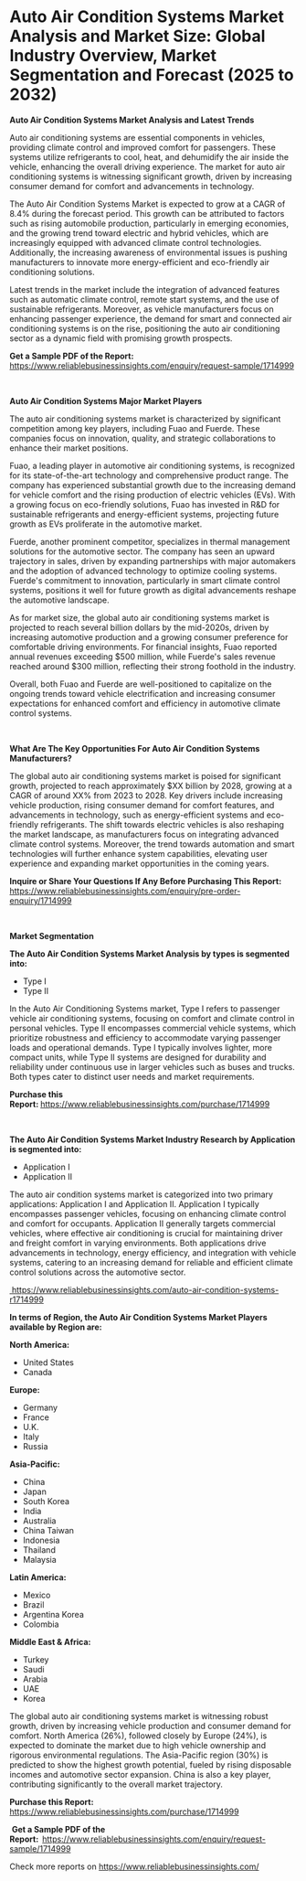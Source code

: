 <p><h1>Auto Air Condition Systems Market Analysis and Market Size: Global Industry Overview, Market Segmentation and Forecast (2025 to 2032)</h1></p><p><strong>Auto Air Condition Systems Market Analysis and Latest Trends</strong></p>
<p><p>Auto air conditioning systems are essential components in vehicles, providing climate control and improved comfort for passengers. These systems utilize refrigerants to cool, heat, and dehumidify the air inside the vehicle, enhancing the overall driving experience. The market for auto air conditioning systems is witnessing significant growth, driven by increasing consumer demand for comfort and advancements in technology.</p><p>The Auto Air Condition Systems Market is expected to grow at a CAGR of 8.4% during the forecast period. This growth can be attributed to factors such as rising automobile production, particularly in emerging economies, and the growing trend toward electric and hybrid vehicles, which are increasingly equipped with advanced climate control technologies. Additionally, the increasing awareness of environmental issues is pushing manufacturers to innovate more energy-efficient and eco-friendly air conditioning solutions.</p><p>Latest trends in the market include the integration of advanced features such as automatic climate control, remote start systems, and the use of sustainable refrigerants. Moreover, as vehicle manufacturers focus on enhancing passenger experience, the demand for smart and connected air conditioning systems is on the rise, positioning the auto air conditioning sector as a dynamic field with promising growth prospects.</p></p>
<p><strong>Get a Sample PDF of the Report:&nbsp;</strong> <a href="https://www.reliablebusinessinsights.com/enquiry/request-sample/1714999?utm_campaign=84&utm_medium=2&utm_source=Github&utm_content=ia&utm_term=11012025&utm_id=auto-air-condition-systems">https://www.reliablebusinessinsights.com/enquiry/request-sample/1714999</a></p>
<p>&nbsp;</p>
<p><strong>Auto Air Condition Systems Major Market Players</strong></p>
<p><p>The auto air conditioning systems market is characterized by significant competition among key players, including Fuao and Fuerde. These companies focus on innovation, quality, and strategic collaborations to enhance their market positions.</p><p>Fuao, a leading player in automotive air conditioning systems, is recognized for its state-of-the-art technology and comprehensive product range. The company has experienced substantial growth due to the increasing demand for vehicle comfort and the rising production of electric vehicles (EVs). With a growing focus on eco-friendly solutions, Fuao has invested in R&D for sustainable refrigerants and energy-efficient systems, projecting future growth as EVs proliferate in the automotive market.</p><p>Fuerde, another prominent competitor, specializes in thermal management solutions for the automotive sector. The company has seen an upward trajectory in sales, driven by expanding partnerships with major automakers and the adoption of advanced technology to optimize cooling systems. Fuerde's commitment to innovation, particularly in smart climate control systems, positions it well for future growth as digital advancements reshape the automotive landscape.</p><p>As for market size, the global auto air conditioning systems market is projected to reach several billion dollars by the mid-2020s, driven by increasing automotive production and a growing consumer preference for comfortable driving environments. For financial insights, Fuao reported annual revenues exceeding $500 million, while Fuerde's sales revenue reached around $300 million, reflecting their strong foothold in the industry.</p><p>Overall, both Fuao and Fuerde are well-positioned to capitalize on the ongoing trends toward vehicle electrification and increasing consumer expectations for enhanced comfort and efficiency in automotive climate control systems.</p></p>
<p>&nbsp;</p>
<p><strong>What Are The Key Opportunities For Auto Air Condition Systems Manufacturers?</strong></p>
<p><p>The global auto air conditioning systems market is poised for significant growth, projected to reach approximately $XX billion by 2028, growing at a CAGR of around XX% from 2023 to 2028. Key drivers include increasing vehicle production, rising consumer demand for comfort features, and advancements in technology, such as energy-efficient systems and eco-friendly refrigerants. The shift towards electric vehicles is also reshaping the market landscape, as manufacturers focus on integrating advanced climate control systems. Moreover, the trend towards automation and smart technologies will further enhance system capabilities, elevating user experience and expanding market opportunities in the coming years.</p></p>
<p><strong>Inquire or Share Your Questions If Any Before Purchasing This Report:</strong> <a href="https://www.reliablebusinessinsights.com/enquiry/pre-order-enquiry/1714999?utm_campaign=84&utm_medium=2&utm_source=Github&utm_content=ia&utm_term=11012025&utm_id=auto-air-condition-systems">https://www.reliablebusinessinsights.com/enquiry/pre-order-enquiry/1714999</a></p>
<p>&nbsp;</p>
<p><strong>Market Segmentation</strong></p>
<p><strong>The Auto Air Condition Systems Market Analysis by types is segmented into:</strong></p>
<p><ul><li>Type I</li><li>Type II</li></ul></p>
<p><p>In the Auto Air Conditioning Systems market, Type I refers to passenger vehicle air conditioning systems, focusing on comfort and climate control in personal vehicles. Type II encompasses commercial vehicle systems, which prioritize robustness and efficiency to accommodate varying passenger loads and operational demands. Type I typically involves lighter, more compact units, while Type II systems are designed for durability and reliability under continuous use in larger vehicles such as buses and trucks. Both types cater to distinct user needs and market requirements.</p></p>
<p><strong>Purchase this Report:&nbsp;</strong><a href="https://www.reliablebusinessinsights.com/purchase/1714999?utm_campaign=84&utm_medium=2&utm_source=Github&utm_content=ia&utm_term=11012025&utm_id=auto-air-condition-systems">https://www.reliablebusinessinsights.com/purchase/1714999</a></p>
<p>&nbsp;</p>
<p><strong>The Auto Air Condition Systems Market Industry Research by Application is segmented into:</strong></p>
<p><ul><li>Application I</li><li>Application II</li></ul></p>
<p><p>The auto air condition systems market is categorized into two primary applications: Application I and Application II. Application I typically encompasses passenger vehicles, focusing on enhancing climate control and comfort for occupants. Application II generally targets commercial vehicles, where effective air conditioning is crucial for maintaining driver and freight comfort in varying environments. Both applications drive advancements in technology, energy efficiency, and integration with vehicle systems, catering to an increasing demand for reliable and efficient climate control solutions across the automotive sector.</p></p>
<p><a href="https://www.reliablebusinessinsights.com/auto-air-condition-systems-r1714999?utm_campaign=84&utm_medium=2&utm_source=Github&utm_content=ia&utm_term=11012025&utm_id=auto-air-condition-systems">&nbsp;https://www.reliablebusinessinsights.com/auto-air-condition-systems-r1714999</a></p>
<p><strong>In terms of Region, the Auto Air Condition Systems Market Players available by Region are:</strong></p>
<p>
    <p> <strong> North America: </strong>
        <ul>
            <li>United States</li>
            <li>Canada</li>
        </ul>
        </p> 
    <p> <strong> Europe: </strong>
        <ul>
            <li>Germany</li>
            <li>France</li>
            <li>U.K.</li>
            <li>Italy</li>
            <li>Russia</li>
        </ul>
        </p> 
    <p> <strong> Asia-Pacific: </strong>
        <ul>
            <li>China</li>
            <li>Japan</li>
            <li>South Korea</li>
            <li>India</li>
            <li>Australia</li>
            <li>China Taiwan</li>
            <li>Indonesia</li>
            <li>Thailand</li>
            <li>Malaysia</li>
        </ul>
        </p> 
    <p> <strong> Latin America: </strong>
        <ul>
            <li>Mexico</li>
            <li>Brazil</li>
            <li>Argentina Korea</li>
            <li>Colombia</li>
        </ul>
        </p> 
    <p> <strong> Middle East & Africa: </strong>
        <ul>
            <li>Turkey</li>
            <li>Saudi</li>
            <li>Arabia</li>
            <li>UAE</li>
            <li>Korea</li>
        </ul>
    </p>
    </p>
<p><p>The global auto air conditioning systems market is witnessing robust growth, driven by increasing vehicle production and consumer demand for comfort. North America (26%), followed closely by Europe (24%), is expected to dominate the market due to high vehicle ownership and rigorous environmental regulations. The Asia-Pacific region (30%) is predicted to show the highest growth potential, fueled by rising disposable incomes and automotive sector expansion. China is also a key player, contributing significantly to the overall market trajectory.</p></p>
<p><strong>Purchase this Report: </strong><a href="https://www.reliablebusinessinsights.com/purchase/1714999?utm_campaign=84&utm_medium=2&utm_source=Github&utm_content=ia&utm_term=11012025&utm_id=auto-air-condition-systems">https://www.reliablebusinessinsights.com/purchase/1714999</a></p>
<p>&nbsp;<strong>Get a Sample PDF of the Report:&nbsp;&nbsp;</strong><a href="https://www.reliablebusinessinsights.com/enquiry/request-sample/1714999?utm_campaign=84&utm_medium=2&utm_source=Github&utm_content=ia&utm_term=11012025&utm_id=auto-air-condition-systems">https://www.reliablebusinessinsights.com/enquiry/request-sample/1714999</a></p>
<p><strong></strong></p>
<p>Check more reports on <a href="https://www.reliablebusinessinsights.com/?utm_campaign=84&utm_medium=2&utm_source=Github&utm_content=ia&utm_term=11012025&utm_id=auto-air-condition-systems">https://www.reliablebusinessinsights.com/</a></p>